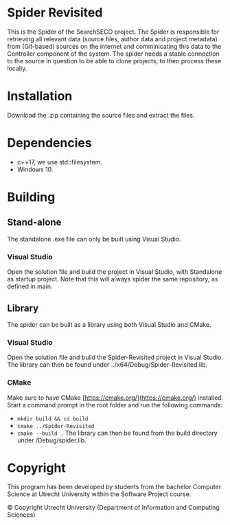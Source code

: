 # Spider Revisited

This is the Spider of the SearchSECO project. The Spider is responsible for retrieving all relevant data (source files, author data and project metadata) from (Git-based) sources on the internet and comminicating this data to the Controller component of the system. The spider needs a stable connection to the source in question to be able to clone projects, to then process these locally.

# Installation

Download the .zip containing the source files and extract the files.
# Dependencies
* c++17, we use std::filesystem.
* Windows 10.
# Building

## Stand-alone
The standalone .exe file can only be built using Visual Studio.
### Visual Studio
Open the solution file and build the project in Visual Studio, with Standalone as startup project. Note that this will always spider the same repository, as defined in main.

## Library
The spider can be built as a library using both Visual Studio and CMake.
### Visual Studio
Open the solution file and build the Spider-Revisited project in Visual Studio. The library can then be found under ../x64/Debug/Spider-Revisited.lib.

### CMake
Make sure to have CMake [https://cmake.org/](https://cmake.org/) installed. Start a command prompt in the root folder and run the following commands:
- `mkdir build && cd build`
- `cmake ../Spider-Revisited`
- `cmake --build .`
The library can then be found from the build directory under /Debug/spider.lib.

# Copyright

This program has been developed by students from the bachelor Computer Science at Utrecht University within the Software Project course.

© Copyright Utrecht University (Department of Information and Computing Sciences)


